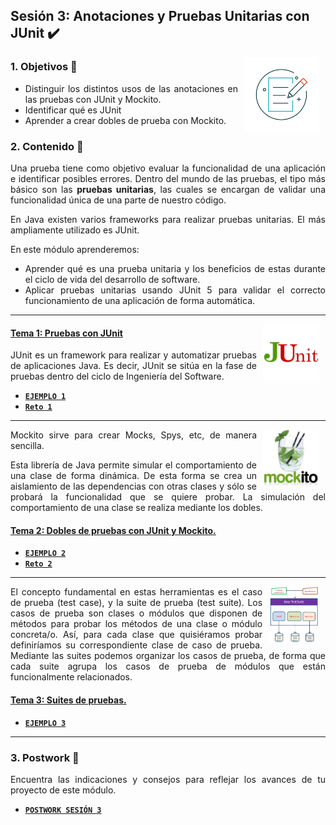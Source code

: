 ## Sesión 3: Anotaciones y Pruebas Unitarias con JUnit :heavy_check_mark:

<img src=".github/assets/img/indice.png" align="right" height="120" hspace="10">
<div style="text-align: justify;">

### 1. Objetivos :dart:

- Distinguir los distintos usos de las anotaciones en las pruebas con JUnit y Mockito.
- Identificar qué es JUnit
- Aprender a crear dobles de prueba con Mockito.

### 2. Contenido :blue_book:

Una prueba tiene como objetivo evaluar la funcionalidad de una aplicación e identificar posibles errores. Dentro del mundo de las pruebas, el tipo más básico son las **pruebas unitarias**, las cuales se encargan de validar una funcionalidad única de una parte de nuestro código. 

En Java existen varios frameworks para realizar pruebas unitarias. El más ampliamente utilizado es JUnit. 

En este módulo aprenderemos:

- Aprender qué es una prueba unitaria y los beneficios de estas durante el ciclo de vida del desarrollo de software.
- Aplicar pruebas unitarias usando JUnit 5 para validar el correcto funcionamiento de una aplicación de forma automática.

---

<img src=".github/assets/img/junit.png" align="right" height="90" hspace="10">

#### <ins>Tema 1: Pruebas con JUnit</ins>

JUnit es un framework para realizar y automatizar pruebas de aplicaciones Java. Es decir, JUnit se sitúa en la fase de pruebas dentro del ciclo de Ingeniería del Software.

- [**`EJEMPLO 1`**](./Ejemplo-01)
- [**`Reto 1`**](./Reto-01)

---

<img src=".github/assets/img/mockito.jpg" align="right" height="90" hspace="10">

Mockito sirve para crear Mocks, Spys, etc, de manera sencilla.

Esta librería de Java permite simular el comportamiento de una clase de forma dinámica. De esta forma se crea un aislamiento de las dependencias con otras clases y sólo se probará la funcionalidad que se quiere probar. La simulación del comportamiento de una clase se realiza mediante los dobles.

#### <ins>Tema 2: Dobles de pruebas con JUnit y Mockito.</ins>

- [**`EJEMPLO 2`**](./Ejemplo-02)
- [**`Reto 2`**](./Reto-02)

---

<img src=".github/assets/img/suite.png" align="right" height="90" hspace="10">

El concepto fundamental en estas herramientas es el caso de prueba (test case), y la suite de prueba (test suite). Los casos de prueba son clases o módulos que disponen de métodos para probar los métodos de una clase o módulo concreta/o. Así, para cada clase que quisiéramos probar definiríamos su correspondiente clase de caso de prueba. Mediante las suites podemos organizar los casos de prueba, de forma que cada suite agrupa los casos de prueba de módulos que están funcionalmente relacionados.


#### <ins>Tema 3: Suites de pruebas.</ins>

- [**`EJEMPLO 3`**](./Ejemplo-03)
  
---

### 3. Postwork :memo:

Encuentra las indicaciones y consejos para reflejar los avances de tu proyecto de este módulo.

- [**`POSTWORK SESIÓN 3`**](./Postwork/)

<br/>

</div>
